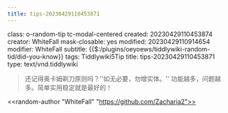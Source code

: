 ```yaml
---
title: tips-20230429110453871
---
```


class: o-random-tip tc-modal-centered
created: 20230429110453874
creator: WhiteFall
mask-closable: yes
modified: 20230429110914654
modifier: WhiteFall
subtitle: {{$:/plugins/oeyoews/tiddlywiki-random-tid/did-you-know}}
tags: Tiddlywiki5Tip
title: tips-20230429110453871
type: text/vnd.tiddlywiki

> 还记得奥卡姆剃刀原则吗？''如无必要，勿增实体。'' 功能越多，问题越多。简单实用稳定就是最好的！

<<random-author "WhiteFall" "https://github.com/Zacharia2">>
